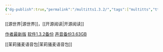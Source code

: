 ```yaml
---
{"dg-publish":true,"permalink":"/multitts1.3.2/","tags":["multitts","tts","听书"],"noteIcon":""}
---
```


[[源世界\|源世界]]，[[开源阅读\|开源阅读]]


[作者最新版](https://www.coolapk.com/feed/48185091?shareKey=NjU2MDUzZWM3NzA3NjRlMmFmZjA~&shareUid=3882137&shareFrom=com.coolapk.market_13.2.1)
[软件1.3.2备份](https://www.123pan.com/s/P8mKVv-mDUaH.html)
[声音备份3.63GB](https://www.123pan.com/s/P8mKVv-1DUaH.html)


[[茉莉骚麦语音包\|茉莉骚麦语音包]]
